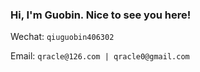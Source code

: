### Hi, I'm Guobin. Nice to see you here!

Wechat: `qiuguobin406302`

Email: `qracle@126.com | qracle0@gmail.com`

